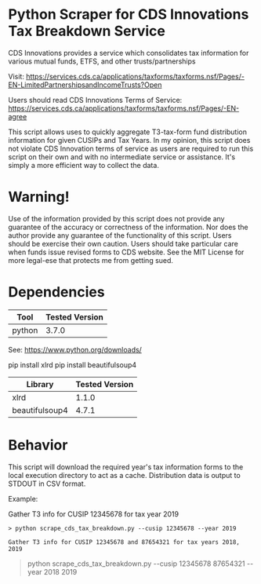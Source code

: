 # Python Scraper for CDS Innovations Tax Breakdown Service

CDS Innovations provides a service which consolidates tax information for various mutual funds, ETFS, and other trusts/partnerships

Visit:
https://services.cds.ca/applications/taxforms/taxforms.nsf/Pages/-EN-LimitedPartnershipsandIncomeTrusts?Open

Users should read CDS Innovations Terms of Service:
https://services.cds.ca/applications/taxforms/taxforms.nsf/Pages/-EN-agree

This script allows uses to quickly aggregate T3-tax-form fund distribution information for given CUSIPs and Tax Years.
In my opinion, this script does not violate CDS Innovation terms of service as users are required to run this script
on their own and with no intermediate service or assistance. It's simply a more efficient way to collect the data.

# Warning!
Use of the information provided by this script does not provide any guarantee of the accuracy or correctness of the information.
Nor does the author provide any guarantee of the functionality of this script. Users should be exercise their own caution.
Users should take particular care when funds issue revised forms to CDS website. 
See the MIT License for more legal-ese that protects me from getting sued.

# Dependencies

| Tool           | Tested Version |
| -------------- | -------------- |
| python         | 3.7.0          |

See: https://www.python.org/downloads/

pip install xlrd
pip install beautifulsoup4

| Library        | Tested Version |
| -------------- | -------------- |
| xlrd           | 1.1.0          |
| beautifulsoup4 | 4.7.1          |

# Behavior

This script will download the required year's tax information forms to the local execution directory to act as a cache.
Distribution data is output to STDOUT in CSV format.

Example:

Gather T3 info for CUSIP 12345678 for tax year 2019
```
> python scrape_cds_tax_breakdown.py --cusip 12345678 --year 2019
```

```
Gather T3 info for CUSIP 12345678 and 87654321 for tax years 2018, 2019
```
> python scrape_cds_tax_breakdown.py --cusip 12345678 87654321 --year 2018 2019
```